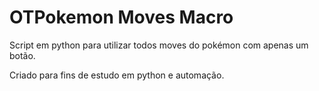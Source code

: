 # OTPokemon Moves Macro
Script em python para utilizar todos moves do pokémon com apenas um botão.

Criado para fins de estudo em python e automação.
